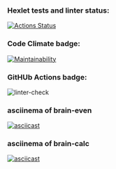 ### Hexlet tests and linter status:
[![Actions Status](https://github.com/Polyrom/python-project-lvl1/workflows/hexlet-check/badge.svg)](https://github.com/Polyrom/python-project-lvl1/actions)

### Code Climate badge:
[![Maintainability](https://api.codeclimate.com/v1/badges/a99a88d28ad37a79dbf6/maintainability)](https://codeclimate.com/github/codeclimate/codeclimate/maintainability)

### GitHUb Actions badge:
![linter-check](https://github.com/Polyrom/python-project-lvl1/actions/workflows/linter-check.yml/badge.svg)

### asciinema of brain-even
[![asciicast](https://asciinema.org/a/i6pO2NWKiY7uUvSktPQRaivkU.svg)](https://asciinema.org/a/i6pO2NWKiY7uUvSktPQRaivkU)

### asciinema of brain-calc
[![asciicast](https://asciinema.org/a/V4yaOK7Pz7NBPdCP66WkJS6ou.svg)](https://asciinema.org/a/V4yaOK7Pz7NBPdCP66WkJS6ou)